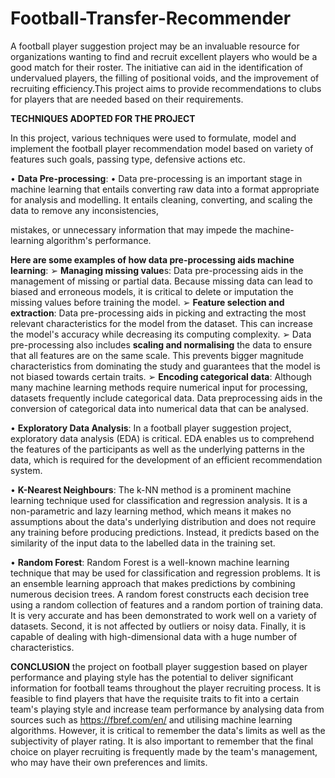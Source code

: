 # Football-Transfer-Recommender
A football player suggestion project may be an invaluable resource for organizations wanting to find and recruit excellent players who would be a good match for their roster. The initiative can aid in the identification of undervalued players, the filling of positional voids, and the improvement of recruiting efficiency.This project aims to provide recommendations to clubs for players that are needed based on their requirements.

**TECHNIQUES ADOPTED FOR THE PROJECT**

In this project, various techniques were used to formulate, model and implement the football
player recommendation model based on variety of features such goals, passing type, defensive
actions etc.


• **Data Pre-processing**: • Data pre-processing is an important stage in machine learning
that entails converting raw data into a format appropriate for analysis and modelling. It
entails cleaning, converting, and scaling the data to remove any inconsistencies,

mistakes, or unnecessary information that may impede the machine-learning
algorithm's performance.

**Here are some examples of how data pre-processing aids machine learning**:
➢ **Managing missing value**s: Data pre-processing aids in the management of missing or
partial data. Because missing data can lead to biased and erroneous models, it is critical
to delete or imputation the missing values before training the model.
➢ **Feature selection and extraction**: Data pre-processing aids in picking and extracting the
most relevant characteristics for the model from the dataset. This can increase the
model's accuracy while decreasing its computing complexity.
➢ Data pre-processing also includes **scaling and normalising** the data to ensure that all
features are on the same scale. This prevents bigger magnitude characteristics from
dominating the study and guarantees that the model is not biased towards certain traits.
➢ **Encoding categorical data**: Although many machine learning methods require
numerical input for processing, datasets frequently include categorical data. Data preprocessing aids in the conversion of categorical data into numerical data that can be
analysed.


• **Exploratory Data Analysis**: In a football player suggestion project, exploratory data
analysis (EDA) is critical. EDA enables us to comprehend the features of the
participants as well as the underlying patterns in the data, which is required for the
development of an efficient recommendation system.


• **K-Nearest Neighbours**: The k-NN method is a prominent machine learning technique
used for classification and regression analysis. It is a non-parametric and lazy learning
method, which means it makes no assumptions about the data's underlying distribution
and does not require any training before producing predictions. Instead, it predicts
based on the similarity of the input data to the labelled data in the training set.

• **Random Forest**: Random Forest is a well-known machine learning technique that may
be used for classification and regression problems. It is an ensemble learning approach
that makes predictions by combining numerous decision trees. A random forest
constructs each decision tree using a random collection of features and a random portion
of training data. It is very accurate and has been demonstrated to work well on a variety
of datasets. Second, it is not affected by outliers or noisy data. Finally, it is capable of
dealing with high-dimensional data with a huge number of characteristics.


**CONCLUSION**
the project on football player suggestion based on player performance and playing style has the potential to deliver significant information for football teams throughout the player recruiting process. It is feasible to find players that have the requisite traits to fit into a certain team's playing style and increase team performance by analysing data from sources such as https://fbref.com/en/ and utilising machine learning algorithms. However, it is critical to remember the data's limits as well as the subjectivity of player rating. It is also important to remember that the final choice on player recruiting is frequently made by the team's management, who may have their own preferences and limits.

